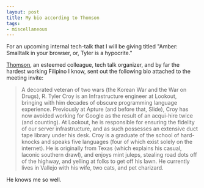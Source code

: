 ```yaml
---
layout: post
title: My bio according to Thomson
tags:
- miscellaneous
---
```



For an upcoming internal tech-talk that I will be giving titled "Amber:
Smalltalk in your browser, or, Tyler is a hypocrite."

[Thomson](https://twitter.com), an esteemed colleague, tech talk organizer, and by far the hardest
working Filipino I know, sent out the following bio attached to the meeting
invite:

> A decorated veteran of two wars (the Korean War and the War on Drugs), R.
> Tyler Croy is an Infrastructure engineer at Lookout, bringing with him decades
> of obscure programming language experience. Previously at Apture (and before
> that, Slide), Croy has now avoided working for Google as the result of an
> acqui-hire twice (and counting). At Lookout, he is responsible for ensuring the
> fidelity of our server infrastructure, and as such possesses an extensive duct
> tape library under his desk. Croy is a graduate of the school of hard-knocks
> and speaks five languages (four of which exist solely on the internet). He is
> originally from Texas (which explains his casual, laconic southern drawl), and
> enjoys mint juleps, stealing road dots off of the highway, and yelling at folks
> to get off his lawn. He currently lives in Vallejo with his wife, two cats, and
> pet charizard.


He knows me so well.
